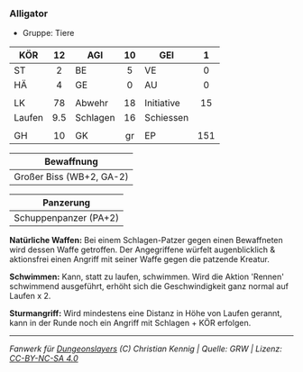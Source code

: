 ### Alligator

- Gruppe: Tiere

| KÖR    | 12  | AGI      | 10  | GEI        |  1  |
| ------ | :-: | -------- | :-: | ---------- | :-: |
| ST     |  2  | BE       |  5  | VE         |  0  |
| HÄ     |  4  | GE       |  0  | AU         |  0  |
|        |     |          |     |            |     |
| LK     | 78  | Abwehr   | 18  | Initiative | 15  |
| Laufen | 9.5 | Schlagen | 16  | Schiessen  |     |
|        |     |          |     |            |     |
| GH     | 10  | GK       | gr  | EP         | 151 |

|        Bewaffnung        |
| :----------------------: |
| Großer Biss (WB+2, GA-2) |

|       Panzerung       |
| :-------------------: |
| Schuppenpanzer (PA+2) |

**Natürliche Waffen:** Bei einem Schlagen-Patzer gegen einen Bewaffneten wird dessen Waffe getroffen. Der Angegriffene würfelt augenblicklich & aktionsfrei einen Angriff mit seiner Waffe gegen die patzende Kreatur.

**Schwimmen:** Kann, statt zu laufen, schwimmen. Wird die Aktion 'Rennen' schwimmend ausgeführt, erhöht sich die Geschwindigkeit ganz normal auf Laufen x 2.

**Sturmangriff:** Wird mindestens eine Distanz in Höhe von Laufen gerannt, kann in der Runde noch ein Angriff mit Schlagen + KÖR erfolgen.

---

_Fanwerk für [Dungeonslayers](https://www.dungeonslayers.net/) (C) Christian Kennig | Quelle: GRW | Lizenz: [CC-BY-NC-SA 4.0](https://creativecommons.org/licenses/by-nc-sa/4.0/deed.de)_
